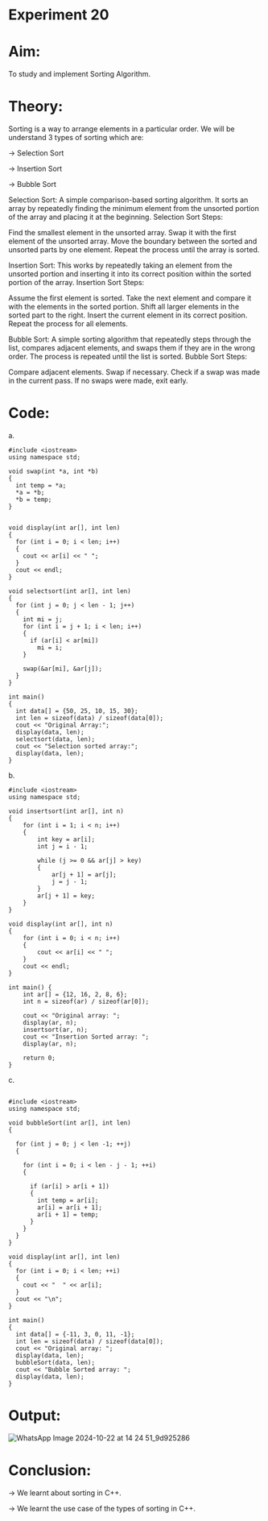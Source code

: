 # Experiment 20

# Aim:
To study and implement Sorting Algorithm.

# Theory:
Sorting is a way to arrange elements in a particular order. We will be understand 3 types of sorting which are:

→ Selection Sort

→ Insertion Sort

→ Bubble Sort


Selection Sort: A simple comparison-based sorting algorithm. It sorts an array by repeatedly finding the minimum element from the unsorted portion of the array and placing it at the beginning.
Selection Sort Steps:

Find the smallest element in the unsorted array.
Swap it with the first element of the unsorted array.
Move the boundary between the sorted and unsorted parts by one element.
Repeat the process until the array is sorted.

Insertion Sort: This works by repeatedly taking an element from the unsorted portion and inserting it into its correct position within the sorted portion of the array.
Insertion Sort Steps:

Assume the first element is sorted.
Take the next element and compare it with the elements in the sorted portion.
Shift all larger elements in the sorted part to the right.
Insert the current element in its correct position.
Repeat the process for all elements.

Bubble Sort: A simple sorting algorithm that repeatedly steps through the list, compares adjacent elements, and swaps them if they are in the wrong order. The process is repeated until the list is sorted.
Bubble Sort Steps:

Compare adjacent elements.
Swap if necessary.
Check if a swap was made in the current pass.
If no swaps were made, exit early.


# Code:

a.
```
#include <iostream>
using namespace std;

void swap(int *a, int *b) 
{
  int temp = *a;
  *a = *b;
  *b = temp;
}


void display(int ar[], int len) 
{
  for (int i = 0; i < len; i++) 
  {
    cout << ar[i] << " ";
  }
  cout << endl;
}

void selectsort(int ar[], int len) 
{
  for (int j = 0; j < len - 1; j++) 
  {
    int mi = j;
    for (int i = j + 1; i < len; i++) 
    {
      if (ar[i] < ar[mi])
        mi = i;
    }

    swap(&ar[mi], &ar[j]);
  }
}

int main() 
{
  int data[] = {50, 25, 10, 15, 30};
  int len = sizeof(data) / sizeof(data[0]);
  cout << "Original Array:";
  display(data, len);
  selectsort(data, len);
  cout << "Selection sorted array:";
  display(data, len);
}
```

b.
```
#include <iostream>
using namespace std;

void insertsort(int ar[], int n) 
{
    for (int i = 1; i < n; i++) 
    {
        int key = ar[i];
        int j = i - 1;

        while (j >= 0 && ar[j] > key) 
        {
            ar[j + 1] = ar[j];
            j = j - 1;
        }
        ar[j + 1] = key;
    }
}

void display(int ar[], int n) 
{
    for (int i = 0; i < n; i++) 
    {
        cout << ar[i] << " ";
    }
    cout << endl;
}

int main() {
    int ar[] = {12, 16, 2, 8, 6};
    int n = sizeof(ar) / sizeof(ar[0]);

    cout << "Original array: ";
    display(ar, n);
    insertsort(ar, n);
    cout << "Insertion Sorted array: ";
    display(ar, n);

    return 0;
}
```

c.
```

#include <iostream>
using namespace std;

void bubbleSort(int ar[], int len) 
{

  for (int j = 0; j < len -1; ++j) 
  {
      
    for (int i = 0; i < len - j - 1; ++i) 
    {

      if (ar[i] > ar[i + 1]) 
      {
        int temp = ar[i];
        ar[i] = ar[i + 1];
        ar[i + 1] = temp;
      }
    }
  }
}

void display(int ar[], int len) 
{
  for (int i = 0; i < len; ++i) 
  {
    cout << "  " << ar[i];
  }
  cout << "\n";
}

int main() 
{
  int data[] = {-11, 3, 0, 11, -1};
  int len = sizeof(data) / sizeof(data[0]);
  cout << "Original array: ";
  display(data, len);
  bubbleSort(data, len);
  cout << "Bubble Sorted array: ";  
  display(data, len);
}
```
# Output:

![WhatsApp Image 2024-10-22 at 14 24 51_9d925286](https://github.com/user-attachments/assets/066e0a12-b9de-4317-83e9-4e752ead2bff)

# Conclusion:

→ We learnt about sorting in C++.

→ We learnt the use case of the types of sorting in C++.


